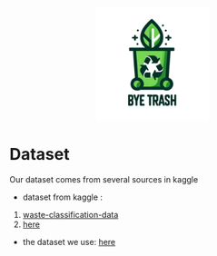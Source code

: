 <p align="center">
  <img 
    width="200" 
    height="200" 
    src="https://github.com/C242-PS458-ByeTrash/ByeTrash/blob/main/logo.png" 
    alt="ByeTrash Logo">
</p>

# Dataset
Our dataset comes from several sources in kaggle 
- dataset from kaggle :
1. [waste-classification-data](https://www.kaggle.com/datasets/techsash/waste-classification-data)
2. [here](https://www.kaggle.com/datasets/copycattttt/hazardous-waste)
- the dataset we use:
[here](https://github.com/C242-PS458-ByeTrash/dataset-ml.git)


